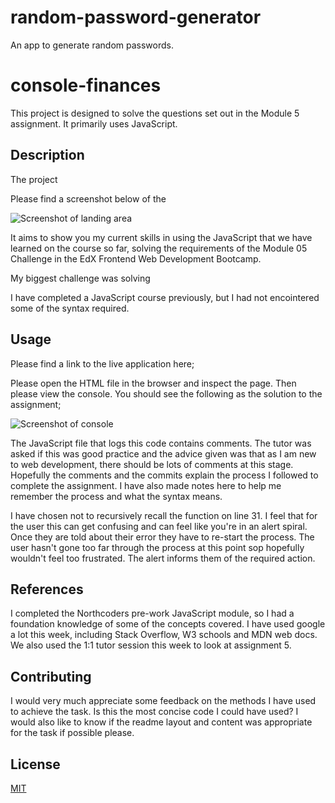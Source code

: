 # random-password-generator
An app to generate random passwords.

# console-finances

This project is designed to solve the questions set out in the Module 5 assignment. It primarily uses JavaScript.  

## Description

The project 

Please find a screenshot below of the  

![Screenshot of landing area](images/Screenshot-console-finances.png)


It aims to show you my current skills in using the JavaScript that we have learned on the course so far, solving the requirements of the Module 05 Challenge in the EdX Frontend Web Development Bootcamp. 

My biggest challenge was solving 

 I have completed a JavaScript course previously, but I had not encointered some of the syntax required. 

## Usage

Please find a link to the live application here; 



Please open the HTML file in the browser and inspect the page. Then please view the console. You should see the following as the solution to the assignment; 

![Screenshot of console](images/Screenshot-console.png)

The JavaScript file that logs this code contains comments. The tutor was asked if this was good practice and the advice given was that as I am new to web development, there should be lots of comments at this stage. Hopefully the comments and the commits explain the process I followed to complete the assignment. I have also made notes here to help me remember the process and what the syntax means. 

I have chosen not to recursively recall the function on line 31. I feel that for the user this can get confusing and can feel like you're in an alert spiral. Once they are told about their error they have to re-start the process. The user hasn't gone too far through the process at this point sop hopefully wouldn't feel too frustrated. The alert informs them of the required action. 

## References

I completed the Northcoders pre-work JavaScript module, so I had a foundation knowledge of some of the concepts covered. I have used google a lot this week, including Stack Overflow, W3 schools and MDN web docs. We also used the 1:1 tutor session this week to look at assignment 5. 


## Contributing

I would very much appreciate some feedback on the methods I have used to achieve the task. Is this the most concise code I could have used? I would also like to know if the readme layout and content was appropriate for the task if possible please. 


## License

[MIT](https://choosealicense.com/licenses/mit/)